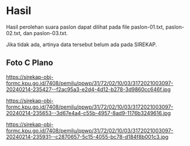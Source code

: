 # Hasil

Hasil perolehan suara paslon dapat dilihat pada file paslon-01.txt, paslon-02.txt, dan paslon-03.txt.

Jika tidak ada, artinya data tersebut belum ada pada SIREKAP.

## Foto C Plano

https://sirekap-obj-formc.kpu.go.id/7408/pemilu/ppwp/31/72/02/10/03/3172021003097-20240214-235427--f2ac95a3-e2d4-4d12-b278-3d9860cc646f.jpg

https://sirekap-obj-formc.kpu.go.id/7408/pemilu/ppwp/31/72/02/10/03/3172021003097-20240214-235653--3d67e4a4-c55b-4957-8ad9-1176b3249616.jpg

https://sirekap-obj-formc.kpu.go.id/7408/pemilu/ppwp/31/72/02/10/03/3172021003097-20240214-235931--c2870657-5c15-4055-bc78-d184f8b001c3.jpg

